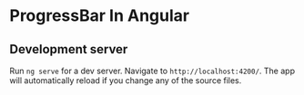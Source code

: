 # ProgressBar In Angular

## Development server

Run `ng serve` for a dev server. Navigate to `http://localhost:4200/`. The app will automatically reload if you change any of the source files.




